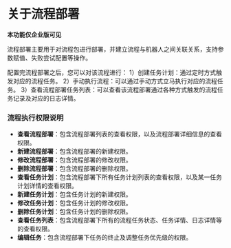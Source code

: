 # 关于流程部署
**本功能仅企业版可见**

流程部署主要用于对流程包进行部署，并建立流程与机器人之间关联关系，支持参数赋值、失败尝试配置等操作。

配置完流程部署之后，您可以对该流程进行：
1）创建任务计划：通过定时方式触发对应的流程任务。
2）手动执行流程：可以通过手动方式立马执行对应的流程任务。
3）查看流程部署任务列表：可以查看该流程部署通过各种方式触发的流程任务记录及对应的日志详情。


### 流程执行权限说明
- **查看流程部署**：包含流程部署列表的查看权限，以及流程部署详细信息的查看权限。
- **新建流程部署**：包含流程部署的新建权限。
- **修改流程部署**：包含流程部署的修改权限。
- **删除流程部署**：包含流程部署的删除权限。
- **查看任务计划**：包含流程部署下所有任务计划列表的查看权限，以及某一任务计划详情的查看权限。
- **新建任务计划**：包含任务计划的新建权限。
- **修改任务计划**：包含任务计划的修改权限。
- **删除任务计划**：包含任务计划的删除权限。
- **查看任务列表**：包含流程部署下所有的流程任务状态、任务详情、日志详情等的查看权限。
- **编辑任务**：包含流程部署下任务的终止及调整任务优先级的权限。